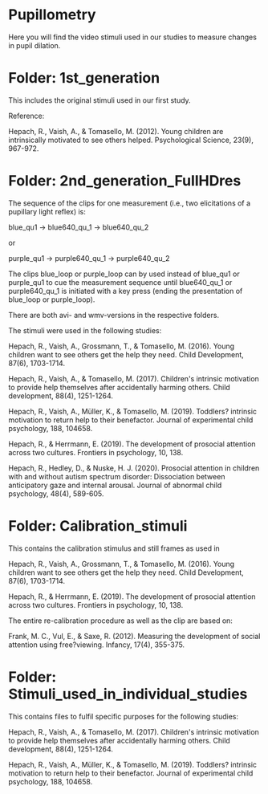 # Pupillometry

Here you will find the video stimuli used in our studies to measure changes in pupil dilation.

# Folder: 1st_generation

This includes the original stimuli used in our first study.

Reference:

Hepach, R., Vaish, A., & Tomasello, M. (2012). Young children are intrinsically motivated to see others helped. Psychological Science, 23(9), 967-972.

# Folder: 2nd_generation_FullHDres

The sequence of the clips for one measurement (i.e., two elicitations of a pupillary light reflex) is:

blue_qu1 -> blue640_qu_1 -> blue640_qu_2

or

purple_qu1 -> purple640_qu_1 -> purple640_qu_2

The clips blue_loop or purple_loop can by used instead of blue_qu1 or purple_qu1 to cue the measurement sequence until blue640_qu_1 or purple640_qu_1 is initiated with a key press (ending the presentation of blue_loop or purple_loop).

There are both avi- and wmv-versions in the respective folders.

The stimuli were used in the following studies:

Hepach, R., Vaish, A., Grossmann, T., & Tomasello, M. (2016). Young children want to see others get the help they need. Child Development, 87(6), 1703-1714.

Hepach, R., Vaish, A., & Tomasello, M. (2017). Children's intrinsic motivation to provide help themselves after accidentally harming others. Child development, 88(4), 1251-1264.

Hepach, R., Vaish, A., Müller, K., & Tomasello, M. (2019). Toddlers? intrinsic motivation to return help to their benefactor. Journal of experimental child psychology, 188, 104658.

Hepach, R., & Herrmann, E. (2019). The development of prosocial attention across two cultures. Frontiers in psychology, 10, 138.

Hepach, R., Hedley, D., & Nuske, H. J. (2020). Prosocial attention in children with and without autism spectrum disorder: Dissociation between anticipatory gaze and internal arousal. Journal of abnormal child psychology, 48(4), 589-605.

# Folder: Calibration_stimuli

This contains the calibration stimulus and still frames as used in 

Hepach, R., Vaish, A., Grossmann, T., & Tomasello, M. (2016). Young children want to see others get the help they need. Child Development, 87(6), 1703-1714.

Hepach, R., & Herrmann, E. (2019). The development of prosocial attention across two cultures. Frontiers in psychology, 10, 138.

The entire re-calibration procedure as well as the clip are based on:

Frank, M. C., Vul, E., & Saxe, R. (2012). Measuring the development of social attention using free?viewing. Infancy, 17(4), 355-375.

# Folder: Stimuli_used_in_individual_studies

This contains files to fulfil specific purposes for the following studies:

Hepach, R., Vaish, A., & Tomasello, M. (2017). Children's intrinsic motivation to provide help themselves after accidentally harming others. Child development, 88(4), 1251-1264.

Hepach, R., Vaish, A., Müller, K., & Tomasello, M. (2019). Toddlers? intrinsic motivation to return help to their benefactor. Journal of experimental child psychology, 188, 104658.
